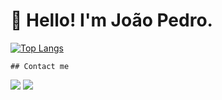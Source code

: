 # 👋 Hello! I'm João Pedro.

<div style="width: 200px;">
<a href="https://github.com/torrescf/github-readme-stats">
  <img src="https://github-readme-stats.vercel.app/api/top-langs/?username=torrescf&langs_count=8" alt="Top Langs" />
</a>
</div>

    ## Contact me

<a href = "mailto:joaopedrooliveiradejesusm@gmail.com"><img loading="lazy" src="https://img.shields.io/badge/Gmail-D14836?style=for-the-badge&logo=gmail&logoColor=white" target="_blank"></a>
<a href="https://www.linkedin.com/in/joaopedrooliveiradejesusmachado/" target="_blank"><img loading="lazy" src="https://img.shields.io/badge/-LinkedIn-%230077B5?style=for-the-badge&logo=linkedin&logoColor=white" target="_blank"></a>   
</div>

